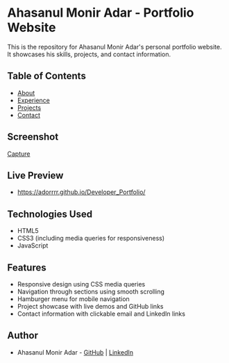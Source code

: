 

# Ahasanul Monir Adar - Portfolio Website



This is the repository for Ahasanul Monir Adar's personal portfolio website. It showcases his skills, projects, and contact information.

## Table of Contents

- [About](#about)
- [Experience](#experience)
- [Projects](#projects)
- [Contact](#contact)


## Screenshot

[Capture](https://github.com/user-attachments/assets/813f9558-bb8a-4583-bc38-ce39dbbe00eb)


## Live Preview

- https://adorrrr.github.io/Developer_Portfolio/


## Technologies Used

- HTML5
- CSS3 (including media queries for responsiveness)
- JavaScript

## Features

- Responsive design using CSS media queries
- Navigation through sections using smooth scrolling
- Hamburger menu for mobile navigation
- Project showcase with live demos and GitHub links
- Contact information with clickable email and LinkedIn links

## Author

- Ahasanul Monir Adar - [GitHub](https://github.com/adorrrr) | [LinkedIn]([https://www.linkedin.com/in/ahassanul-monir-adar-8b8464274/])

